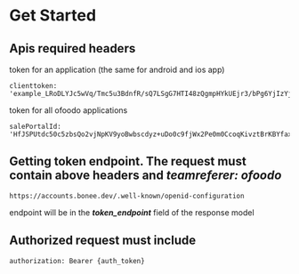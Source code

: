# Get Started

## Apis required headers

token for an application (the same for android and ios app)

```
clienttoken: 'example_LRoDLYJc5wVq/Tmc5u3BdnfR/sQ7LSgG7HTI48zQgmpHYkUEjr3/bPg6YjIzYjIwYTJjODMzNDA4NQ=='
```

token for all ofoodo applications

```
salePortalId: 'HfJSPUtdc50c5zbsQo2vjNpKV9yoBwbscdyz+uDo0c9fjWx2Pe0m0CcoqKivztBrKBYfaxv84X3TNHvhaK5X3w=='
```
## Getting token endpoint. The request must contain above headers and ***teamreferer: ofoodo*** 
```
https://accounts.bonee.dev/.well-known/openid-configuration
```
endpoint will be in the ***token_endpoint*** field of the response model 


## Authorized request must include
```
authorization: Bearer {auth_token}
```

